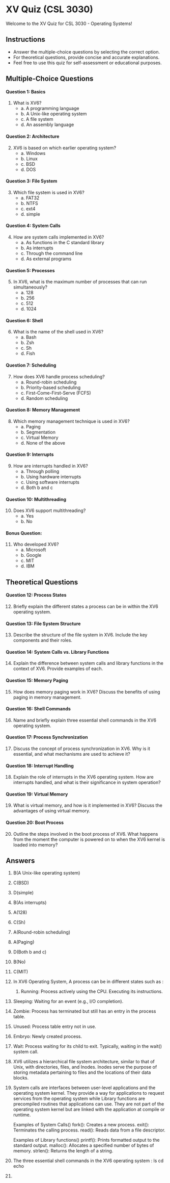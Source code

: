 # XV Quiz (CSL 3030)

Welcome to the XV Quiz for CSL 3030 - Operating Systems!



## Instructions
- Answer the multiple-choice questions by selecting the correct option.
- For theoretical questions, provide concise and accurate explanations.
- Feel free to use this quiz for self-assessment or educational purposes.

## Multiple-Choice Questions

#### Question 1: Basics
1. What is XV6?
   - a. A programming language
   - b. A Unix-like operating system
   - c. A file system
   - d. An assembly language

#### Question 2: Architecture
2. XV6 is based on which earlier operating system?
   - a. Windows
   - b. Linux
   - c. BSD
   - d. DOS

#### Question 3: File System
3. Which file system is used in XV6?
   - a. FAT32
   - b. NTFS
   - c. ext4
   - d. simple

#### Question 4: System Calls
4. How are system calls implemented in XV6?
   - a. As functions in the C standard library
   - b. As interrupts
   - c. Through the command line
   - d. As external programs

#### Question 5: Processes
5. In XV6, what is the maximum number of processes that can run simultaneously?
   - a. 128
   - b. 256
   - c. 512
   - d. 1024

#### Question 6: Shell
6. What is the name of the shell used in XV6?
   - a. Bash
   - b. Zsh
   - c. Sh
   - d. Fish

#### Question 7: Scheduling
7. How does XV6 handle process scheduling?
   - a. Round-robin scheduling
   - b. Priority-based scheduling
   - c. First-Come-First-Serve (FCFS)
   - d. Random scheduling

#### Question 8: Memory Management
8. Which memory management technique is used in XV6?
   - a. Paging
   - b. Segmentation
   - c. Virtual Memory
   - d. None of the above

#### Question 9: Interrupts
9. How are interrupts handled in XV6?
   - a. Through polling
   - b. Using hardware interrupts
   - c. Using software interrupts
   - d. Both b and c

#### Question 10: Multithreading
10. Does XV6 support multithreading?
    - a. Yes
    - b. No

#### Bonus Question:
11. Who developed XV6?
    - a. Microsoft
    - b. Google
    - c. MIT
    - d. IBM

## Theoretical Questions

#### Question 12: Process States
12. Briefly explain the different states a process can be in within the XV6 operating system.

#### Question 13: File System Structure
13. Describe the structure of the file system in XV6. Include the key components and their roles.

#### Question 14: System Calls vs. Library Functions
14. Explain the difference between system calls and library functions in the context of XV6. Provide examples of each.

#### Question 15: Memory Paging
15. How does memory paging work in XV6? Discuss the benefits of using paging in memory management.

#### Question 16: Shell Commands
16. Name and briefly explain three essential shell commands in the XV6 operating system.

#### Question 17: Process Synchronization
17. Discuss the concept of process synchronization in XV6. Why is it essential, and what mechanisms are used to achieve it?

#### Question 18: Interrupt Handling
18. Explain the role of interrupts in the XV6 operating system. How are interrupts handled, and what is their significance in system operation?

#### Question 19: Virtual Memory
19. What is virtual memory, and how is it implemented in XV6? Discuss the advantages of using virtual memory.

#### Question 20: Boot Process
20. Outline the steps involved in the boot process of XV6. What happens from the moment the computer is powered on to when the XV6 kernel is loaded into memory?

## Answers
1. B(A Unix-like operating system)
2. C(BSD)
3. D(simple)
4. B(As interrupts)
5. A(128)
6. C(Sh)
7. A(Round-robin scheduling)
8. A(Paging)
9. D(Both b and c)
10. B(No)
11. C(MIT)
12. In XV6 Operating System, A process can be in different states such as :
    1. Running:
       Process actively using the CPU.
       Executing its instructions.

   2. Sleeping:
      Waiting for an event (e.g., I/O completion).
      
   3. Zombie:
      Process has terminated but still has an entry in the process table.
      
   4. Unused:
      Process table entry not in use.
      
   5. Embryo:
      Newly created process.
      
   6. Wait:
      Process waiting for its child to exit.
      Typically, waiting in the wait() system call.
      
13. XV6 utilizes a hierarchical file system architecture, similar to that of Unix, with directories, files, and Inodes. Inodes serve the purpose of storing metadata pertaining to files and the locations of 
    their data blocks.

14. System calls are interfaces between user-level applications and the operating system kernel. They provide a way for applications to request services from the operating system while Library functions are 
    precompiled routines that applications can use. They are not part of the operating system kernel but are linked with the application at compile or runtime.

    Examples of System Calls()
    fork(): Creates a new process.
    exit(): Terminates the calling process.
    read(): Reads data from a file descriptor.
    
    Examples of Library functions()
    printf(): Prints formatted output to the standard output.
    malloc(): Allocates a specified number of bytes of memory.
    strlen(): Returns the length of a string.

16. The three essential shell commands in the XV6 operating system :
    ls
    cd
    echo

17. 
